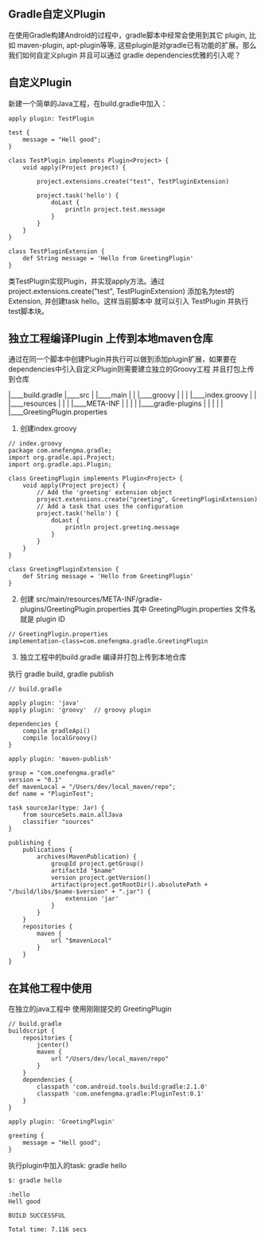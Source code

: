 ## Gradle自定义Plugin

在使用Gradle构建Android的过程中，gradle脚本中经常会使用到其它 plugin, 比如 maven-plugin, apt-plugin等等, 这些plugin是对gradle已有功能的扩展。那么我们如何自定义plugin 并且可以通过
gradle dependencies优雅的引入呢？

## 自定义Plugin

新建一个简单的Java工程，在build.gradle中加入：
```
apply plugin: TestPlugin

test {
    message = "Hell good";
}

class TestPlugin implements Plugin<Project> {
    void apply(Project project) {

        project.extensions.create("test", TestPluginExtension)

        project.task('hello') {
            doLast {
                println project.test.message
            }
        }
    }
}

class TestPluginExtension {
    def String message = 'Hello from GreetingPlugin'
}
```

类TestPlugin实现Plugin，并实现apply方法。通过 project.extensions.create("test", TestPluginExtension) 添加名为test的 Extension, 并创建task hello。这样当前脚本中 就可以引入 TestPlugin 并执行 test脚本块。

## 独立工程编译Plugin 上传到本地maven仓库

通过在同一个脚本中创建Plugin并执行可以做到添加plugin扩展，如果要在dependencies中引入自定义Plugin则需要建立独立的Groovy工程 并且打包上传到仓库

|____build.gradle
|____src
| |____main
| | |____groovy
| | | |____index.groovy
| | |____resources
| | | |____META-INF
| | | | |____gradle-plugins
| | | | | |____GreetingPlugin.properties

1. 创建index.groovy
```
// index.groovy
package com.onefengma.gradle;
import org.gradle.api.Project;
import org.gradle.api.Plugin;

class GreetingPlugin implements Plugin<Project> {
    void apply(Project project) {
        // Add the 'greeting' extension object
        project.extensions.create("greeting", GreetingPluginExtension)
        // Add a task that uses the configuration
        project.task('hello') {
            doLast {
                println project.greeting.message
            }
        }
    }
}

class GreetingPluginExtension {
    def String message = 'Hello from GreetingPlugin'
}
```
2. 创建 src/main/resources/META-INF/gradle-plugins/GreetingPlugin.properties
其中 GreetingPlugin.properties 文件名就是 plugin ID

```
// GreetingPlugin.properties
implementation-class=com.onefengma.gradle.GreetingPlugin
```

3. 独立工程中的build.gradle 编译并打包上传到本地仓库

执行 gradle build, gradle publish

```
// build.gradle

apply plugin: 'java'
apply plugin: 'groovy'  // groovy plugin

dependencies {
    compile gradleApi()
    compile localGroovy()
}

apply plugin: 'maven-publish'

group = "com.onefengma.gradle"
version = "0.1"
def mavenLocal = "/Users/dev/local_maven/repo";
def name = "PluginTest";

task sourceJar(type: Jar) {
    from sourceSets.main.allJava
    classifier "sources"
}

publishing {
    publications {
        archives(MavenPublication) {
            groupId project.getGroup()
            artifactId "$name"
            version project.getVersion()
            artifact(project.getRootDir().absolutePath + "/build/libs/$name-$version" + ".jar") {
                extension 'jar'
            }
        }
    }
    repositories {
        maven {
            url "$mavenLocal"
        }
    }
}
```


## 在其他工程中使用
在独立的java工程中 使用刚刚提交的 GreetingPlugin
```
// build.gradle
buildscript {
    repositories {
        jcenter()
        maven {
            url "/Users/dev/local_maven/repo"
        }
    }
    dependencies {
        classpath 'com.android.tools.build:gradle:2.1.0'
        classpath 'com.onefengma.gradle:PluginTest:0.1'
    }
}

apply plugin: 'GreetingPlugin'

greeting {
    message = "Hell good";
}

```
执行plugin中加入的task: gradle hello
```
$: gradle hello

:hello
Hell good

BUILD SUCCESSFUL

Total time: 7.116 secs

```


